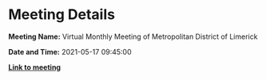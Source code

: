 # Meeting Details

**Meeting Name:** Virtual Monthly Meeting of Metropolitan District of Limerick

**Date and Time:** 2021-05-17 09:45:00

**<a href="https://www.limerick.ie/council/whats-on/monthly-meeting-metropolitan-district-limerick-73" target="_blank">Link to meeting</a>**
